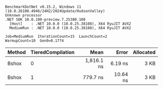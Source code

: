 ```

BenchmarkDotNet v0.15.2, Windows 11 (10.0.26100.4946/24H2/2024Update/HudsonValley)
Unknown processor
.NET SDK 10.0.100-preview.7.25380.108
  [Host]    : .NET 10.0.0 (10.0.25.38108), X64 RyuJIT AVX2
  MediumRun : .NET 10.0.0 (10.0.25.38108), X64 RyuJIT AVX2

Job=MediumRun  IterationCount=15  LaunchCount=2
WarmupCount=10  Gen0=0.1774

```
| Method | TieredCompilation |       Mean |    Error | Allocated |
|--------|-------------------|-----------:|---------:|----------:|
| Bshox  | 0                 | 1,816.1 ns |  6.19 ns |      3 KB |
| Bshox  | 1                 |   779.7 ns | 10.64 ns |      3 KB |
